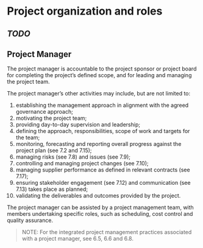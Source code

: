 # Project organization and roles

## *TODO*

## Project Manager

The project manager is accountable to the project sponsor or project board for completing the project’s
defined scope, and for leading and managing the project team.

The project manager’s other activities
may include, but are not limited to:

1. establishing the management approach in alignment with the agreed governance approach;
2. motivating the project team;
3. providing day-to-day supervision and leadership;
4. defining the approach, responsibilities, scope of work and targets for the team;
5. monitoring, forecasting and reporting overall progress against the project plan (see 7.2 and 7.15);
6. managing risks (see 7.8) and issues (see 7.9);
7. controlling and managing project changes (see 7.10);
8. managing supplier performance as defined in relevant contracts (see 7.17);
9. ensuring stakeholder engagement (see 7.12) and communication (see 7.13) takes place as planned;
10. validating the deliverables and outcomes provided by the project.

The project manager can be assisted by a project management team, with members undertaking specific roles, such as scheduling, cost control and quality assurance.

>NOTE: For the integrated project management practices associated with a project manager, see 6.5, 6.6 and 6.8.
